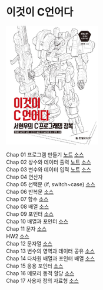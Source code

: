 <h1>이것이 C언어다</h1>

<p>
  <kbd><img src="./md/cover.jpg" width="250px"></kbd>
</p>

<p>
  Chap 01 프로그램 만들기 <a href="./md/chap-01/chap-01.md">노트</a> <a href="./src/chap-01">소스</a><br>
  Chap 02 상수와 데이터 출력 <a href="./md/chap-02/chap-02.md">노트</a> <a href="./src/chap-02">소스</a><br>
  Chap 03 변수와 데이터 입력 <a href="./md/chap-03/chap-03.md">노트</a> <a href="./src/chap-03">소스</a><br>
  Chap 04 연산자<br>
  Chap 05 선택문 (if, switch~case) <a href="./src/chap-05">소스</a><br>
  Chap 06 반복문 <a href="./src/chap-06">소스</a><br>
  Chap 07 함수 <a href="./src/chap-07">소스</a><br>
  Chap 08 배열 <a href="./src/chap-08">소스</a><br>
  Chap 09 포인터 <a href="./src/chap-09">소스</a><br>
  Chap 10 배열과 포인터 <a href="./src/chap-10">소스</a><br>
  Chap 11 문자 <a href="./src/chap-11">소스</a><br>
  HW2 <a href="./src/HW2">소스</a><br>
  Chap 12 문자열 <a href="./src/chap-12">소스</a><br>
  Chap 13 변수의 영역과 데이터 공유 <a href="./src/chap-13">소스</a><br>
  Chap 14 다차원 배열과 포인터 배열 <a href="./src/chap-14">소스</a><br>
  Chap 15 응용 포인터 <a href="./src/chap-15">소스</a><br>
  Chap 16 메모리 동적 할당 <a href="./src/chap-16">소스</a><br>
  Chap 17 사용자 정의 자료형 <a href="./src/chap-17">소스</a><br>
</p>
